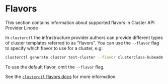 # Flavors

This section contains information about supported flavors in Cluster API Provider Linode

In `clusterctl` the infrastructure provider authors can provide different types
of cluster templates referred to as "flavors". You can use the `--flavor` flag
to specify which flavor to use for a cluster, e.g:

```bash
clusterctl generate cluster test-cluster --flavor clusterclass-kubeadm
```

To use the default flavor, omit the `--flavor` flag.

See the [`clusterctl` flavors docs](https://cluster-api.sigs.k8s.io/clusterctl/commands/generate-cluster.html#flavors) for more information.
